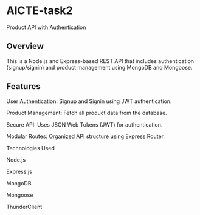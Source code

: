 # AICTE-task2
Product API with Authentication

## Overview

This is a Node.js and Express-based REST API that includes authentication (signup/signin) and product management using MongoDB and Mongoose.

## Features

User Authentication: Signup and Signin using JWT authentication.

Product Management: Fetch all product data from the database.

Secure API: Uses JSON Web Tokens (JWT) for authentication.

Modular Routes: Organized API structure using Express Router.

Technologies Used

Node.js

Express.js

MongoDB

Mongoose

ThunderClient

